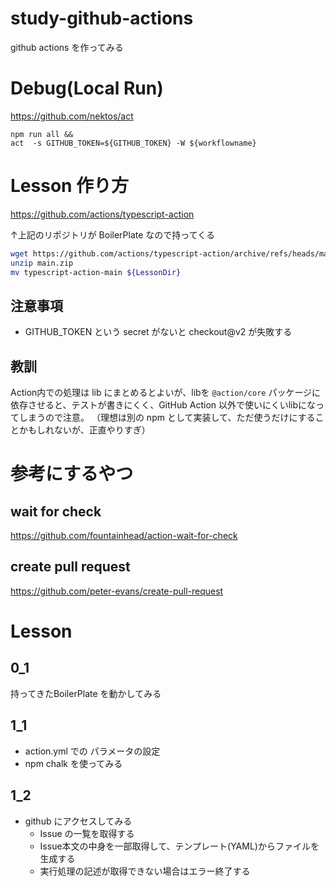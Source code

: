 # study-github-actions
github actions を作ってみる

# Debug(Local Run)

https://github.com/nektos/act

```
npm run all && 
act  -s GITHUB_TOKEN=${GITHUB_TOKEN} -W ${workflowname}
```

# Lesson 作り方

https://github.com/actions/typescript-action

↑上記のリポジトリが BoilerPlate なので持ってくる

```sh
wget https://github.com/actions/typescript-action/archive/refs/heads/main.zip
unzip main.zip
mv typescript-action-main ${LessonDir}
```

## 注意事項

* GITHUB_TOKEN という secret がないと checkout@v2 が失敗する

## 教訓

Action内での処理は lib にまとめるとよいが、libを `@action/core` パッケージに依存させると、テストが書きにくく、GitHub Action 以外で使いにくいlibになってしまうので注意。
（理想は別の npm として実装して、ただ使うだけにすることかもしれないが、正直やりすぎ）

# 参考にするやつ

## wait for check

https://github.com/fountainhead/action-wait-for-check

## create pull request

https://github.com/peter-evans/create-pull-request

# Lesson

## 0_1

持ってきたBoilerPlate を動かしてみる

## 1_1

* action.yml での パラメータの設定
* npm chalk を使ってみる

## 1_2

* github にアクセスしてみる
  * Issue の一覧を取得する
  * Issue本文の中身を一部取得して、テンプレート(YAML)からファイルを生成する
  * 実行処理の記述が取得できない場合はエラー終了する


